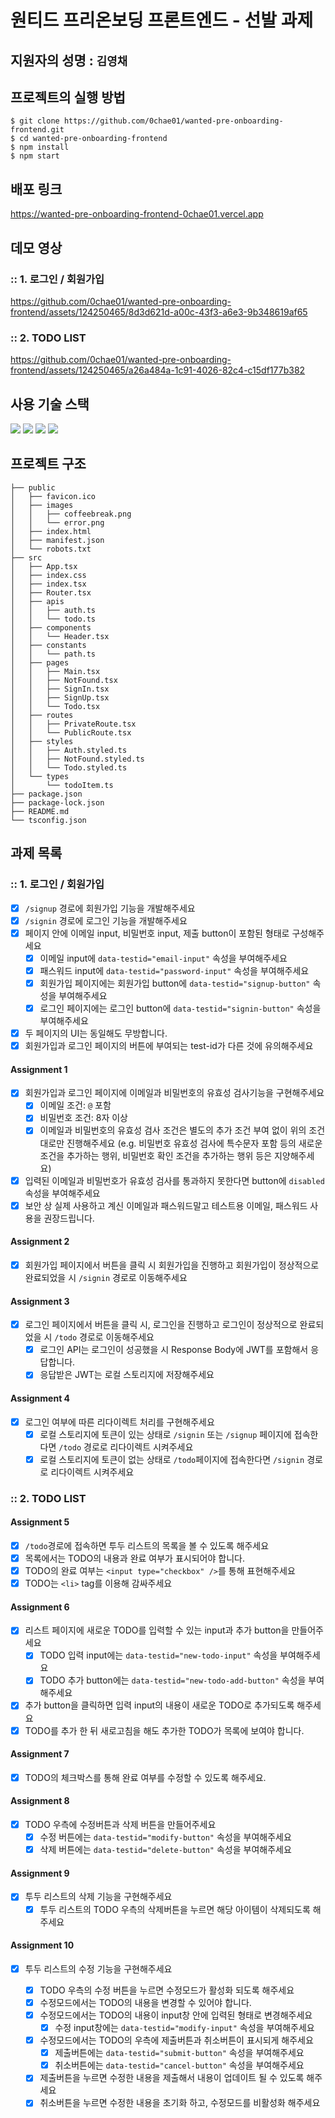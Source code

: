 # 원티드 프리온보딩 프론트엔드 - 선발 과제

## 지원자의 성명 : `김영채`

## 프로젝트의 실행 방법

```
$ git clone https://github.com/0chae01/wanted-pre-onboarding-frontend.git
$ cd wanted-pre-onboarding-frontend
$ npm install
$ npm start
```

## 배포 링크

https://wanted-pre-onboarding-frontend-0chae01.vercel.app

## 데모 영상

### :: 1. 로그인 / 회원가입

https://github.com/0chae01/wanted-pre-onboarding-frontend/assets/124250465/8d3d621d-a00c-43f3-a6e3-9b348619af65

### :: 2. TODO LIST

https://github.com/0chae01/wanted-pre-onboarding-frontend/assets/124250465/a26a484a-1c91-4026-82c4-c15df177b382

## 사용 기술 스택

<div>
  <img src="https://img.shields.io/badge/React-61DAFB?style=flat&logo=React&logoColor=white" />
	<img src="https://img.shields.io/badge/TypeScript-3178C6?style=flat&logo=TypeScript&logoColor=white" />
	<img src="https://img.shields.io/badge/ReactRouter-CA4245?style=flat&logo=reactrouter&logoColor=white" />
  <img src="https://img.shields.io/badge/styledComponents-DB7093?style=flat&logo=styledComponents&logoColor=white" />
</div>

## 프로젝트 구조

```
├── public
│   ├── favicon.ico
│   ├── images
│   │   ├── coffeebreak.png
│   │   └── error.png
│   ├── index.html
│   ├── manifest.json
│   └── robots.txt
├── src
│   ├── App.tsx
│   ├── index.css
│   ├── index.tsx
│   ├── Router.tsx
│   ├── apis
│   │   ├── auth.ts
│   │   └── todo.ts
│   ├── components
│   │   └── Header.tsx
│   ├── constants
│   │   └── path.ts
│   ├── pages
│   │   ├── Main.tsx
│   │   ├── NotFound.tsx
│   │   ├── SignIn.tsx
│   │   ├── SignUp.tsx
│   │   └── Todo.tsx
│   ├── routes
│   │   ├── PrivateRoute.tsx
│   │   └── PublicRoute.tsx
│   ├── styles
│   │   ├── Auth.styled.ts
│   │   ├── NotFound.styled.ts
│   │   └── Todo.styled.ts
│   └── types
│       └── todoItem.ts
├── package.json
├── package-lock.json
├── README.md
└── tsconfig.json
```

## 과제 목록

### :: 1. 로그인 / 회원가입

- [x] `/signup` 경로에 회원가입 기능을 개발해주세요
- [x] `/signin` 경로에 로그인 기능을 개발해주세요
- [x] 페이지 안에 이메일 input, 비밀번호 input, 제출 button이 포함된 형태로 구성해주세요
  - [x] 이메일 input에 `data-testid="email-input"` 속성을 부여해주세요
  - [x] 패스워드 input에 `data-testid="password-input"` 속성을 부여해주세요
  - [x] 회원가입 페이지에는 회원가입 button에 `data-testid="signup-button"` 속성을 부여해주세요
  - [x] 로그인 페이지에는 로그인 button에 `data-testid="signin-button"` 속성을 부여해주세요
- [x] 두 페이지의 UI는 동일해도 무방합니다.
- [x] 회원가입과 로그인 페이지의 버튼에 부여되는 test-id가 다른 것에 유의해주세요

#### Assignment 1

- [x] 회원가입과 로그인 페이지에 이메일과 비밀번호의 유효성 검사기능을 구현해주세요
  - [x] 이메일 조건: `@` 포함
  - [x] 비밀번호 조건: 8자 이상
  - [x] 이메일과 비밀번호의 유효성 검사 조건은 별도의 추가 조건 부여 없이 위의 조건대로만 진행해주세요 (e.g. 비밀번호 유효성 검사에 특수문자 포함 등의 새로운 조건을 추가하는 행위, 비밀번호 확인 조건을 추가하는 행위 등은 지양해주세요)
- [x] 입력된 이메일과 비밀번호가 유효성 검사를 통과하지 못한다면 button에 `disabled` 속성을 부여해주세요
- [x] 보안 상 실제 사용하고 계신 이메일과 패스워드말고 테스트용 이메일, 패스워드 사용을 권장드립니다.

#### Assignment 2

- [x] 회원가입 페이지에서 버튼을 클릭 시 회원가입을 진행하고 회원가입이 정상적으로 완료되었을 시 `/signin` 경로로 이동해주세요

#### Assignment 3

- [x] 로그인 페이지에서 버튼을 클릭 시, 로그인을 진행하고 로그인이 정상적으로 완료되었을 시 `/todo` 경로로 이동해주세요
  - [x] 로그인 API는 로그인이 성공했을 시 Response Body에 JWT를 포함해서 응답합니다.
  - [x] 응답받은 JWT는 로컬 스토리지에 저장해주세요

#### Assignment 4

- [x] 로그인 여부에 따른 리다이렉트 처리를 구현해주세요
  - [x] 로컬 스토리지에 토큰이 있는 상태로 `/signin` 또는 `/signup` 페이지에 접속한다면 `/todo` 경로로 리다이렉트 시켜주세요
  - [x] 로컬 스토리지에 토큰이 없는 상태로 `/todo`페이지에 접속한다면 `/signin` 경로로 리다이렉트 시켜주세요

### :: 2. TODO LIST

#### Assignment 5

- [x] `/todo`경로에 접속하면 투두 리스트의 목록을 볼 수 있도록 해주세요
- [x] 목록에서는 TODO의 내용과 완료 여부가 표시되어야 합니다.
- [x] TODO의 완료 여부는 `<input type="checkbox" />`를 통해 표현해주세요
- [x] TODO는 `<li>` tag를 이용해 감싸주세요

#### Assignment 6

- [x] 리스트 페이지에 새로운 TODO를 입력할 수 있는 input과 추가 button을 만들어주세요
  - [x] TODO 입력 input에는 `data-testid="new-todo-input"` 속성을 부여해주세요
  - [x] TODO 추가 button에는 `data-testid="new-todo-add-button"` 속성을 부여해주세요
- [x] 추가 button을 클릭하면 입력 input의 내용이 새로운 TODO로 추가되도록 해주세요
- [x] TODO를 추가 한 뒤 새로고침을 해도 추가한 TODO가 목록에 보여야 합니다.

#### Assignment 7

- [x] TODO의 체크박스를 통해 완료 여부를 수정할 수 있도록 해주세요.

#### Assignment 8

- [x] TODO 우측에 수정버튼과 삭제 버튼을 만들어주세요
  - [x] 수정 버튼에는 `data-testid="modify-button"` 속성을 부여해주세요
  - [x] 삭제 버튼에는 `data-testid="delete-button"` 속성을 부여해주세요

#### Assignment 9

- [x] 투두 리스트의 삭제 기능을 구현해주세요
  - [x] 투두 리스트의 TODO 우측의 삭제버튼을 누르면 해당 아이템이 삭제되도록 해주세요

#### Assignment 10

- [x] 투두 리스트의 수정 기능을 구현해주세요

  - [x] TODO 우측의 수정 버튼을 누르면 수정모드가 활성화 되도록 해주세요
  - [x] 수정모드에서는 TODO의 내용을 변경할 수 있어야 합니다.
  - [x] 수정모드에서는 TODO의 내용이 input창 안에 입력된 형태로 변경해주세요
    - [x] 수정 input창에는 `data-testid="modify-input"` 속성을 부여해주세요
  - [x] 수정모드에서는 TODO의 우측에 제출버튼과 취소버튼이 표시되게 해주세요
    - [x] 제출버튼에는 `data-testid="submit-button"` 속성을 부여해주세요
    - [x] 취소버튼에는 `data-testid="cancel-button"` 속성을 부여해주세요
  - [x] 제출버튼을 누르면 수정한 내용을 제출해서 내용이 업데이트 될 수 있도록 해주세요
  - [x] 취소버튼을 누르면 수정한 내용을 초기화 하고, 수정모드를 비활성화 해주세요
